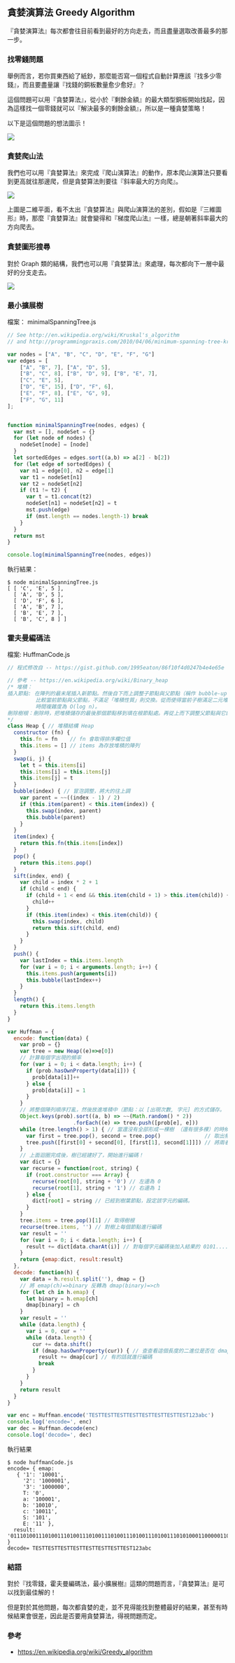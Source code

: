 ## 貪婪演算法 Greedy Algorithm

『貪婪演算法』每次都會往目前看到最好的方向走去，而且盡量選取改善最多的那一步。

### 找零錢問題

舉例而言，若你買東西給了紙鈔，那麼能否寫一個程式自動計算應該『找多少零錢』，而且要盡量讓『找錢的銅板數量愈少愈好』？

這個問題可以用『貪婪算法』，從小於『剩餘金額』的最大類型銅板開始找起，因為這樣找一個零錢就可以『解決最多的剩餘金額』，所以是一種貪婪策略！

以下是這個問題的想法圖示！

![](./img/greedyCoin.png)


### 貪婪爬山法

我們也可以用『貪婪算法』來完成『爬山演算法』的動作，原本爬山演算法只要看到更高就往那邊爬，但是貪婪算法則要往『斜率最大的方向爬』。

![](./img/greedyHillClimbing.png)

上圖是二維平面，看不太出『貪婪算法』與爬山演算法的差別，假如是『三維圖形』時，那麼『貪婪算法』就會變得和『梯度爬山法』一樣，總是朝著斜率最大的方向爬去。

### 貪婪圖形搜尋

對於 Graph 類的結構，我們也可以用『貪婪算法』來處理，每次都向下一層中最好的分支走去。

![](./img/greedyGraphSearch.png)


### 最小擴展樹

檔案： minimalSpanningTree.js

```js
// See http://en.wikipedia.org/wiki/Kruskal's_algorithm
// and http://programmingpraxis.com/2010/04/06/minimum-spanning-tree-kruskals-algorithm/

var nodes = ["A", "B", "C", "D", "E", "F", "G"]
var edges = [
    ["A", "B", 7], ["A", "D", 5],
    ["B", "C", 8], ["B", "D", 9], ["B", "E", 7],
    ["C", "E", 5],
    ["D", "E", 15], ["D", "F", 6],
    ["E", "F", 8], ["E", "G", 9],
    ["F", "G", 11]
];


function minimalSpanningTree(nodes, edges) {
  var mst = [], nodeSet = {}
  for (let node of nodes) {
    nodeSet[node] = [node]
  }
  let sortedEdges = edges.sort((a,b) => a[2] - b[2])
  for (let edge of sortedEdges) {
    var n1 = edge[0], n2 = edge[1]
    var t1 = nodeSet[n1]    
    var t2 = nodeSet[n2]
    if (t1 != t2) {
      var t = t1.concat(t2)
      nodeSet[n1] = nodeSet[n2] = t
      mst.push(edge)
      if (mst.length == nodes.length-1) break
    }
  }
  return mst
}

console.log(minimalSpanningTree(nodes, edges))
```

執行結果：

```
$ node minimalSpanningTree.js
[ [ 'C', 'E', 5 ],
  [ 'A', 'D', 5 ],
  [ 'D', 'F', 6 ],
  [ 'A', 'B', 7 ],
  [ 'B', 'E', 7 ],
  [ 'B', 'C', 8 ] ]
```

### 霍夫曼編碼法

檔案: HuffmanCode.js

```js
// 程式修改自 -- https://gist.github.com/1995eaton/86f10f4d0247b4e4e65e

// 參考 -- https://en.wikipedia.org/wiki/Binary_heap
/* 堆積：
插入節點: 在陣列的最末尾插入新節點。然後自下而上調整子節點與父節點（稱作 bubble-up 或 sift-up）
         比較當前節點與父節點，不滿足「堆積性質」則交換。從而使得當前子樹滿足二元堆積的性質。
         時間複雜度為 O(log n)。
刪除樹根：刪除時，把堆積儲存的最後那個節點移到填在根節點處。再從上而下調整父節點與它的子節點。
*/
class Heap { // 堆積結構 Heap
  constructor (fn) {
    this.fn = fn    // fn 會取得排序欄位值
    this.items = [] // items 為存放堆積的陣列
  }
  swap(i, j) {
    let t = this.items[i]
    this.items[i] = this.items[j]
    this.items[j] = t
  }
  bubble(index) { // 冒泡調整，將大的往上調
    var parent = ~~((index - 1) / 2)
    if (this.item(parent) < this.item(index)) {
      this.swap(index, parent)
      this.bubble(parent)
    }
  }
  item(index) {
    return this.fn(this.items[index])
  }
  pop() {
    return this.items.pop()
  }
  sift(index, end) {
    var child = index * 2 + 1
    if (child < end) {
      if (child + 1 < end && this.item(child + 1) > this.item(child)) {
        child++
      }
      if (this.item(index) < this.item(child)) {
        this.swap(index, child)
        return this.sift(child, end)
      }
    }
  }
  push() {
    var lastIndex = this.items.length
    for (var i = 0; i < arguments.length; i++) {
      this.items.push(arguments[i])
      this.bubble(lastIndex++)
    }
  }
  length() {
    return this.items.length
  }
}

var Huffman = {
  encode: function(data) {
    var prob = {}
    var tree = new Heap((e)=>e[0])
    // 計算每個字出現的頻率
    for (var i = 0; i < data.length; i++) {
      if (prob.hasOwnProperty(data[i])) {
        prob[data[i]]++
      } else {
        prob[data[i]] = 1
      }
    }
    // 將整個陣列順序打亂，然後放進堆積中（節點：以 [出現次數, 字元] 的方式儲存。
    Object.keys(prob).sort((a, b) => ~~(Math.random() * 2))
                     .forEach((e) => tree.push([prob[e], e]))
    while (tree.length() > 1) { // 當還沒有全部形成一棵樹 （還有很多棵）的時候
      var first = tree.pop(), second = tree.pop()              // 取出頻率最小的兩個
      tree.push([first[0] + second[0], [first[1], second[1]]]) // 將兩者合併成一個
    }
    // 上面迴圈完成後，樹已經建好了，開始進行編碼！
    var dict = {}
    var recurse = function(root, string) {
      if (root.constructor === Array) {
        recurse(root[0], string + '0') // 左邊為 0 
        recurse(root[1], string + '1') // 右邊為 1
      } else {
        dict[root] = string // 已經到樹葉節點，設定該字元的編碼。
      }
    }
    tree.items = tree.pop()[1] // 取得樹根
    recurse(tree.items, '') // 對樹上每個節點進行編碼
    var result = ''
    for (var i = 0; i < data.length; i++) {
      result += dict[data.charAt(i)] // 對每個字元編碼後加入結果的 0101.... 字串
    }
    return {emap:dict, result:result}
  },
  decode: function(h) {
    var data = h.result.split(''), dmap = {}
    // 將 emap(ch)=>binary 反轉為 dmap(binary)=>ch    
    for (let ch in h.emap) {
      let binary = h.emap[ch]
      dmap[binary] = ch
    }
    var result = ''
    while (data.length) {
      var i = 0, cur = ''
      while (data.length) {
        cur += data.shift()
        if (dmap.hasOwnProperty(cur)) { // 查查看這個長度的二進位是否在 dmap 中
          result += dmap[cur] // 有的話就進行編碼
          break
        }
      }
    }
    return result
  }
}

var enc = Huffman.encode('TESTTESTTESTTESTTESTTESTTESTTEST123abc')
console.log('encode=', enc)
var dec = Huffman.decode(enc)
console.log('decode=', dec)
```

執行結果

```
$ node huffmanCode.js
encode= { emap:
   { '1': '10001',
     '2': '1000001',
     '3': '1000000',
     T: '0',
     a: '100001',
     b: '10010',
     c: '10011',
     S: '101',
     E: '11' },
  result: '0111010011101001110100111010011101001110100111010011101010001100000110000001000011001010011' }
decode= TESTTESTTESTTESTTESTTESTTESTTEST123abc
```

### 結語

對於『找零錢，霍夫曼編碼法，最小擴展樹』這類的問題而言，『貪婪算法』是可以找到最佳解的！

但是對於其他問題，每次都貪婪的走，並不見得能找到整體最好的結果，甚至有時候結果會很差，因此是否要用貪婪算法，得視問題而定。

### 參考

* https://en.wikipedia.org/wiki/Greedy_algorithm